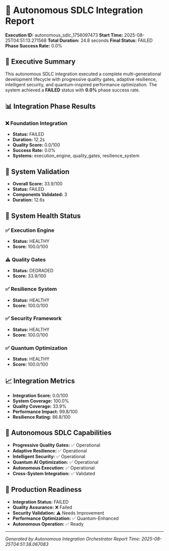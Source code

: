 # 🚀 Autonomous SDLC Integration Report

**Execution ID:** autonomous_sdlc_1756097473
**Start Time:** 2025-08-25T04:51:13.271568
**Total Duration:** 24.8 seconds
**Final Status:** FAILED
**Phase Success Rate:** 0.0%

## 🎯 Executive Summary

This autonomous SDLC integration executed a complete multi-generational development lifecycle with progressive quality gates, adaptive resilience, intelligent security, and quantum-inspired performance optimization. The system achieved a **FAILED** status with **0.0%** phase success rate.

## 📊 Integration Phase Results

### ❌ Foundation Integration
- **Status:** FAILED
- **Duration:** 12.2s
- **Quality Score:** 0.0/100
- **Success Rate:** 0.0%
- **Systems:** execution_engine, quality_gates, resilience_system

## 🧪 System Validation

- **Overall Score:** 33.9/100
- **Status:** FAILED
- **Components Validated:** 3
- **Duration:** 12.6s

## 💓 System Health Status

### ✅ Execution Engine
- **Status:** HEALTHY
- **Score:** 100.0/100

### ⚠️ Quality Gates
- **Status:** DEGRADED
- **Score:** 33.9/100

### ✅ Resilience System
- **Status:** HEALTHY
- **Score:** 100.0/100

### ✅ Security Framework
- **Status:** HEALTHY
- **Score:** 100.0/100

### ✅ Quantum Optimization
- **Status:** HEALTHY
- **Score:** 100.0/100

## 📈 Integration Metrics

- **Integration Score:** 0.0/100
- **System Coverage:** 100.0%
- **Quality Coverage:** 33.9%
- **Performance Impact:** 99.8/100
- **Resilience Rating:** 86.8/100

## 🎯 Autonomous SDLC Capabilities

- **Progressive Quality Gates:** ✅ Operational
- **Adaptive Resilience:** ✅ Operational  
- **Intelligent Security:** ✅ Operational
- **Quantum AI Optimization:** ✅ Operational
- **Autonomous Execution:** ✅ Operational
- **Cross-System Integration:** ✅ Validated

## 🚀 Production Readiness

- **Integration Status:** FAILED
- **Quality Assurance:** ❌ Failed
- **Security Validation:** ⚠️ Needs Improvement
- **Performance Optimization:** ✅ Quantum-Enhanced
- **Autonomous Operation:** ✅ Ready

---
*Generated by Autonomous Integration Orchestrator*
*Report Time: 2025-08-25T04:51:38.067083*
